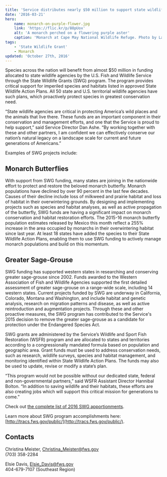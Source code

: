 ```yaml
---
title: 'Service distributes nearly $50 million to support state wildlife conservation projects'
date: '2016-03-21'
hero:
    name: monarch-on-purple-flower.jpg
    link: 'https://flic.kr/p/88pUox'
    alt: 'A monarch perched on a flowering purple aster'
    caption: 'Monarch at Cape May National Wildlife Refuge. Photo by Laura Perlick, USFWS.'
tags:
    - 'State Wildlife Grant'
    - Monarch
updated: 'October 27th, 2016'
---
```

Species across the nation will benefit from almost $50 million in funding allocated to state wildlife agencies by the U.S. Fish and Wildlife Service through the State Wildlife Grants (SWG) program. The program provides critical support for imperiled species and habitats listed in approved State Wildlife Action Plans. All 50 state and U.S. territorial wildlife agencies have such plans, which proactively protect species in greatest conservation need.

“State wildlife agencies are critical in protecting America’s wild places and the animals that live there. These funds are an important component in their conservation and management efforts, and one that the Service is proud to help support,” said Service Director Dan Ashe. “By working together with these and other partners, I am confident we can effectively conserve our nation’s natural legacy on a landscape scale for current and future generations of Americans.”

Examples of SWG projects include:

## Monarch Butterflies

With support from SWG funding, many states are joining in the nationwide effort to protect and restore the beloved monarch butterfly. Monarch populations have declined by over 90 percent in the last few decades. Causes of their decline include loss of milkweed and prairie habitat and loss of habitat in their overwintering grounds. By designing and implementing projects such as species and habitat analyses, as well as active propagation of the butterfly, SWG funds are having a significant impact on monarch conservation and habitat restoration efforts. The 2015-16 monarch butterfly population estimates released by Mexico this month reflect a 255% increase in the area occupied by monarchs in their overwintering habitat since last year. At least 18 states have added the species to their State Wildlife Action Plans, enabling them to use SWG funding to actively manage monarch populations and build on this momentum.  

## Greater Sage-Grouse

SWG funding has supported western states in researching and conserving greater sage-grouse since 2002\. Funds awarded to the Western Association of Fish and Wildlife Agencies supported the first detailed assessment of greater sage-grouse on a range-wide scale, including 14 western states. Current projects funded by SWG are underway in California, Colorado, Montana and Washington, and include habitat and genetic analysis, research on migration patterns and disease, as well as active reintroduction and augmentation projects. Through these and other proactive measures, the SWG program has contributed to the Service's 2015 decision to remove the greater sage-grouse as a candidate for protection under the Endangered Species Act.

SWG grants are administered by the Service’s Wildlife and Sport Fish Restoration (WSFR) program and are allocated to states and territories according to a congressionally mandated formula based on population and geographic area. Grant funds must be used to address conservation needs, such as research, wildlife surveys, species and habitat management, and monitoring identified within State Wildlife Action Plans. The funds may also be used to update, revise or modify a state’s plan.

“This program would not be possible without our dedicated state, federal and non-governmental partners,” said WSFR Assistant Director Hannibal Bolton. “In addition to saving wildlife and their habitats, these efforts are also creating jobs which will support this critical mission for generations to come.”

Check out [the complete list of 2016 SWG apportionments](https://www.fws.gov/home/feature/2016/state-wildlife-grants-fy16-apportionment.pdf).

Learn more about SWG program accomplishments here: [http://tracs.fws.gov/public/](http://tracs.fws.gov/public/).

## Contacts

Christina Meister, Christina_Meister@fws.gov  
(703) 358-2284

Elsie Davis, Elsie_Davis@fws.gov  
404-679-7107 (Southeast Region)
